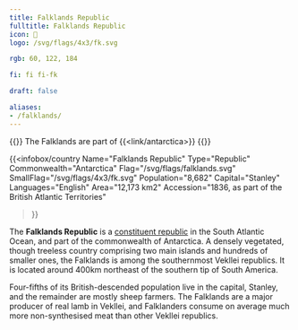 ```yaml
---
title: Falklands Republic
fulltitle: Falklands Republic
icon: 🦀
logo: /svg/flags/4x3/fk.svg

rgb: 60, 122, 184

fi: fi fi-fk

draft: false

aliases:
- /falklands/
---
```

{{<note series>}}
 The Falklands are part of {{<link/antarctica>}}
{{</note>}}

{{<infobox/country
	 Name="Falklands Republic"
	 Type="Republic"
	 Commonwealth="Antarctica"
	 Flag="/svg/flags/falklands.svg"
	 SmallFlag="/svg/flags/4x3/fk.svg"
	 Population="8,682"
	 Capital="Stanley"
	 Languages="English"
	 Area="12,173 km2"
	 Accession="1836, as part of the British Atlantic Territories"
 >}}

The <span class="fi fi-fk"></span> **Falklands Republic** is a [constituent republic](/republics/) in the South Atlantic Ocean, and part of the commonwealth of Antarctica. A densely vegetated, though treeless country comprising two main islands and hundreds of smaller ones, the Falklands is among the southernmost Vekllei republics. It is located around 400km northeast of the southern tip of South America.

Four-fifths of its British-descended population live in the capital, Stanley, and the remainder are mostly sheep farmers. The Falklands are a major producer of real lamb in Vekllei, and Falklanders consume on average much more non-synthesised meat than other Vekllei republics.